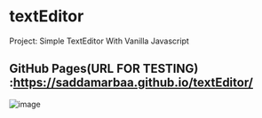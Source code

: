 # textEditor
Project: Simple TextEditor With Vanilla Javascript


## GitHub Pages(URL FOR TESTING) :https://saddamarbaa.github.io/textEditor/

![image](https://user-images.githubusercontent.com/51326421/102085804-b7ac7700-3e49-11eb-8cd7-5277c7b35730.png)
